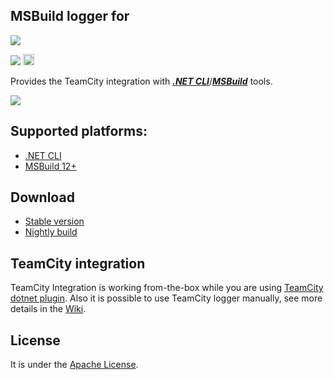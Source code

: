 ## MSBuild logger for
[<img src="https://cdn.worldvectorlogo.com/logos/teamcity.svg"/>](https://www.jetbrains.com/teamcity/)

[<img src="http://teamcity.jetbrains.com/app/rest/builds/buildType:(id:TeamCityPluginsByJetBrains_TeamCityDotnetIntegration_TeamCityMSBuildLogger)/statusIcon.svg"/>](http://teamcity.jetbrains.com/viewType.html?buildTypeId=TeamCityPluginsByJetBrains_TeamCityDotnetIntegration_TeamCityMSBuildLogger) [<img src="https://www.nuget.org/Content/Logos/nugetlogo.png" height="18">](https://www.nuget.org/packages/TeamCity.Dotnet.Integration/)

Provides the TeamCity integration with [__*.NET CLI*__](https://www.microsoft.com/net/core)/[__*MSBuild*__](https://msdn.microsoft.com/en-US/library/0k6kkbsd.aspx) tools.

<img src="https://github.com/JetBrains/TeamCity.MSBuild.Logger/blob/master/Docs/TeamCityBuildLog.png"/>

## Supported platforms:

* [.NET CLI](https://www.microsoft.com/net/core)
* [MSBuild 12+](https://msdn.microsoft.com/en-US/library/0k6kkbsd.aspx)

## Download

  * [Stable version](http://teamcity.jetbrains.com/httpAuth/app/rest/builds/buildType:TeamCityPluginsByJetBrains_TeamCityDotnetIntegration_TeamCityMSBuildLogger,pinned:true,status:SUCCESS,tags:release/artifacts/content/TeamCity.MSBuild.Logger.zip )
  * [Nightly build](http://teamcity.jetbrains.com/httpAuth/app/rest/builds/buildType:TeamCityPluginsByJetBrains_TeamCityDotnetIntegration_TeamCityMSBuildLogger,status:SUCCESS/artifacts/content/TeamCity.MSBuild.Logger.zip)

## TeamCity integration

TeamCity Integration is working from-the-box while you are using [TeamCity dotnet plugin](https://github.com/JetBrains/teamcity-dotnet-plugin). Also it is possible to use TeamCity logger manually, see more details in the [Wiki](https://github.com/JetBrains/TeamCity.MSBuild.Logger/wiki/How-to-use).

## License

It is under the [Apache License](LICENSE).